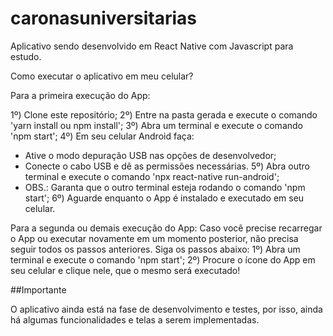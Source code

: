 # caronasuniversitarias

Aplicativo sendo desenvolvido em React Native com Javascript para estudo.

Como executar o aplicativo em meu celular?

Para a primeira execução do App:

1º) Clone este repositório;
2º) Entre na pasta gerada e execute o comando 'yarn install ou npm install';
3º) Abra um terminal e execute o comando 'npm start';
4º) Em seu celular Android faça:
  - Ative o modo depuração USB nas opções de desenvolvedor;
  - Conecte o cabo USB e dê as permissões necessárias.
5º) Abra outro terminal e execute o comando 'npx react-native run-android';
  - OBS.: Garanta que o outro terminal esteja rodando o comando 'npm start';
6º) Aguarde enquanto o App é instalado e executado em seu celular.

Para a segunda ou demais execução do App:
Caso você precise recarregar o App ou executar novamente em um momento posterior, não precisa seguir todos os passos anteriores. Siga os passos abaixo:
1º) Abra um terminal e execute o comando 'npm start';
2º) Procure o ícone do App em seu celular e clique nele, que o mesmo será executado!

##Importante

O aplicativo ainda está na fase de desenvolvimento e testes, por isso, ainda há algumas funcionalidades e telas a serem implementadas.
